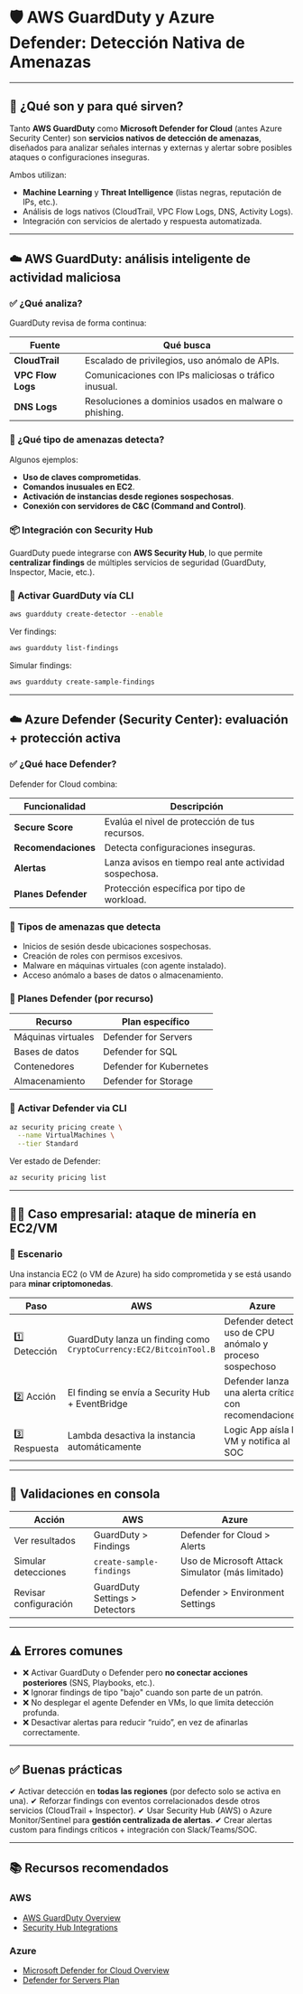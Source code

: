 # 🛡️ AWS GuardDuty y Azure Defender: Detección Nativa de Amenazas

---

## 🧭 ¿Qué son y para qué sirven?

Tanto **AWS GuardDuty** como **Microsoft Defender for Cloud** (antes Azure Security Center) son **servicios nativos de detección de amenazas**, diseñados para analizar señales internas y externas y alertar sobre posibles ataques o configuraciones inseguras.

Ambos utilizan:

* **Machine Learning** y **Threat Intelligence** (listas negras, reputación de IPs, etc.).
* Análisis de logs nativos (CloudTrail, VPC Flow Logs, DNS, Activity Logs).
* Integración con servicios de alertado y respuesta automatizada.

---

## ☁️ AWS GuardDuty: análisis inteligente de actividad maliciosa

### ✅ ¿Qué analiza?

GuardDuty revisa de forma continua:

| Fuente            | Qué busca                                             |
| ----------------- | ----------------------------------------------------- |
| **CloudTrail**    | Escalado de privilegios, uso anómalo de APIs.         |
| **VPC Flow Logs** | Comunicaciones con IPs maliciosas o tráfico inusual.  |
| **DNS Logs**      | Resoluciones a dominios usados en malware o phishing. |

### 🧠 ¿Qué tipo de amenazas detecta?

Algunos ejemplos:

* **Uso de claves comprometidas**.
* **Comandos inusuales en EC2**.
* **Activación de instancias desde regiones sospechosas**.
* **Conexión con servidores de C\&C (Command and Control)**.

### 📦 Integración con Security Hub

GuardDuty puede integrarse con **AWS Security Hub**, lo que permite **centralizar findings** de múltiples servicios de seguridad (GuardDuty, Inspector, Macie, etc.).

### 🧪 Activar GuardDuty vía CLI

```bash
aws guardduty create-detector --enable
```

Ver findings:

```bash
aws guardduty list-findings
```

Simular findings:

```bash
aws guardduty create-sample-findings
```

---

## ☁️ Azure Defender (Security Center): evaluación + protección activa

### ✅ ¿Qué hace Defender?

Defender for Cloud combina:

| Funcionalidad       | Descripción                                            |
| ------------------- | ------------------------------------------------------ |
| **Secure Score**    | Evalúa el nivel de protección de tus recursos.         |
| **Recomendaciones** | Detecta configuraciones inseguras.                     |
| **Alertas**         | Lanza avisos en tiempo real ante actividad sospechosa. |
| **Planes Defender** | Protección específica por tipo de workload.            |

### 🧠 Tipos de amenazas que detecta

* Inicios de sesión desde ubicaciones sospechosas.
* Creación de roles con permisos excesivos.
* Malware en máquinas virtuales (con agente instalado).
* Acceso anómalo a bases de datos o almacenamiento.

### 🔧 Planes Defender (por recurso)

| Recurso            | Plan específico         |
| ------------------ | ----------------------- |
| Máquinas virtuales | Defender for Servers    |
| Bases de datos     | Defender for SQL        |
| Contenedores       | Defender for Kubernetes |
| Almacenamiento     | Defender for Storage    |

### 🧪 Activar Defender via CLI

```bash
az security pricing create \
  --name VirtualMachines \
  --tier Standard
```

Ver estado de Defender:

```bash
az security pricing list
```

---

## 🧑‍💼 Caso empresarial: ataque de minería en EC2/VM

### 🧨 Escenario

Una instancia EC2 (o VM de Azure) ha sido comprometida y se está usando para **minar criptomonedas**.

| Paso          | AWS                                                                | Azure                                                    |
| ------------- | ------------------------------------------------------------------ | -------------------------------------------------------- |
| 1️⃣ Detección | GuardDuty lanza un finding como `CryptoCurrency:EC2/BitcoinTool.B` | Defender detecta uso de CPU anómalo y proceso sospechoso |
| 2️⃣ Acción    | El finding se envía a Security Hub + EventBridge                   | Defender lanza una alerta crítica con recomendaciones    |
| 3️⃣ Respuesta | Lambda desactiva la instancia automáticamente                      | Logic App aísla la VM y notifica al SOC                  |

---

## 🧪 Validaciones en consola

| Acción                | AWS                            | Azure                                            |
| --------------------- | ------------------------------ | ------------------------------------------------ |
| Ver resultados        | GuardDuty > Findings           | Defender for Cloud > Alerts                      |
| Simular detecciones   | `create-sample-findings`       | Uso de Microsoft Attack Simulator (más limitado) |
| Revisar configuración | GuardDuty Settings > Detectors | Defender > Environment Settings                  |

---

## ⚠️ Errores comunes

* ❌ Activar GuardDuty o Defender pero **no conectar acciones posteriores** (SNS, Playbooks, etc.).
* ❌ Ignorar findings de tipo "bajo" cuando son parte de un patrón.
* ❌ No desplegar el agente Defender en VMs, lo que limita detección profunda.
* ❌ Desactivar alertas para reducir “ruido”, en vez de afinarlas correctamente.

---

## ✅ Buenas prácticas

✔ Activar detección en **todas las regiones** (por defecto solo se activa en una).
✔ Reforzar findings con eventos correlacionados desde otros servicios (CloudTrail + Inspector).
✔ Usar Security Hub (AWS) o Azure Monitor/Sentinel para **gestión centralizada de alertas**.
✔ Crear alertas custom para findings críticos + integración con Slack/Teams/SOC.

---

## 📚 Recursos recomendados

### AWS

* [AWS GuardDuty Overview](https://docs.aws.amazon.com/guardduty/latest/ug/what-is-guardduty.html)
* [Security Hub Integrations](https://docs.aws.amazon.com/securityhub/latest/userguide/securityhub-integrations.html)

### Azure

* [Microsoft Defender for Cloud Overview](https://learn.microsoft.com/en-us/azure/defender-for-cloud/)
* [Defender for Servers Plan](https://learn.microsoft.com/en-us/azure/defender-for-cloud/defender-for-servers-introduction)

